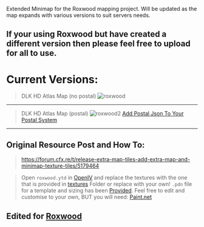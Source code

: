 Extended Minimap for the Roxwood mapping project. Will be updated as the map expands with various versions to suit servers needs.


If your using Roxwood but have created a different version then please feel free to upload for all to use.
---------

# Current Versions:
> DLK HD Atlas Map (no postal) ![roxwood](https://github.com/Manliketjb/ExtraMapTiles/assets/82594996/122b98fe-0f9a-44af-8190-5bf27e886b68)
---------
> DLK HD Atlas Map (postal) ![roxwood2](https://github.com/Manliketjb/ExtraMapTiles/assets/82594996/d019144e-5fb4-466a-9f30-80df9ac06108)
> [Add Postal Json To Your Postal System](https://github.com/Manliketjb/ExtraMapTiles/blob/main/%5Btextures%5D/DLK%20HD%20Atlas%20Map%20(postal)/roxwood.MD)
---------

## Original Resource Post and How To: 
> https://forum.cfx.re/t/release-extra-map-tiles-add-extra-map-and-minimap-texture-tiles/5179464

> Open `roxwood.ytd` in [OpenIV](https://openiv.com) and replace the textures with the one that is provided in [textures](github.com/Manliketjb/ExtraMapTiles/tree/main/%5Btextures%5D) Folder or replace with your own!
> `.pdn` file for a template and sizing has been [Provided]([https://openiv.com](https://github.com/Manliketjb/ExtraMapTiles/blob/main/%5Btextures%5D/roxwood-example.pdn)https://github.com/Manliketjb/ExtraMapTiles/blob/main/%5Btextures%5D/roxwood-example.pdn).
> Feel free to edit and customise to your own, BUT you will need: [Paint.net](https://www.dotpdn.com/downloads/pdn.html)

## Edited for [Roxwood](https://ambitioneers.tebex.io/)
